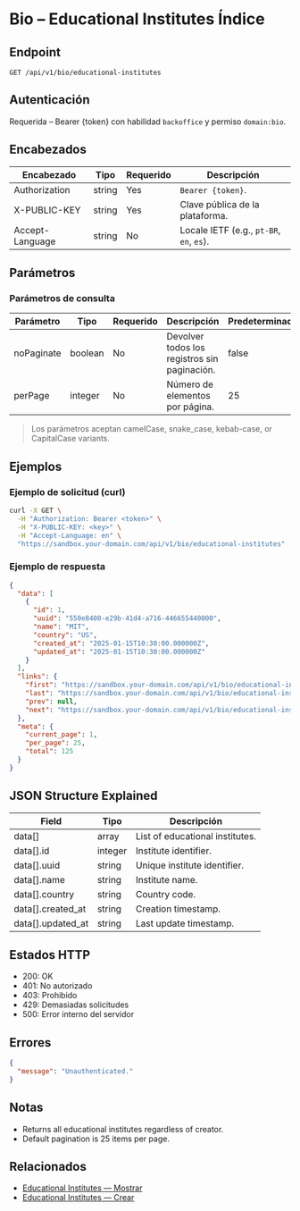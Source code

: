 # Bio – Educational Institutes Índice

## Endpoint

```
GET /api/v1/bio/educational-institutes
```

## Autenticación

Requerida – Bearer {token} con habilidad `backoffice` y permiso `domain:bio`.

## Encabezados

| Encabezado           | Tipo   | Requerido | Descripción |
| ---------------- | ------ | -------- | ----------- |
| Authorization    | string | Yes      | `Bearer {token}`. |
| X-PUBLIC-KEY     | string | Yes      | Clave pública de la plataforma. |
| Accept-Language  | string | No       | Locale IETF (e.g., `pt-BR`, `en`, `es`). |

## Parámetros

### Parámetros de consulta

| Parámetro  | Tipo    | Requerido | Descripción | Predeterminado/Valores |
| ---------- | ------- | -------- | ----------- | -------------- |
| noPaginate | boolean | No       | Devolver todos los registros sin paginación. | false |
| perPage    | integer | No       | Número de elementos por página. | 25 |

> Los parámetros aceptan camelCase, snake_case, kebab-case, or CapitalCase variants.

## Ejemplos

### Ejemplo de solicitud (curl)

```bash
curl -X GET \
  -H "Authorization: Bearer <token>" \
  -H "X-PUBLIC-KEY: <key>" \
  -H "Accept-Language: en" \
  "https://sandbox.your-domain.com/api/v1/bio/educational-institutes"
```

### Ejemplo de respuesta

```json
{
  "data": [
    {
      "id": 1,
      "uuid": "550e8400-e29b-41d4-a716-446655440000",
      "name": "MIT",
      "country": "US",
      "created_at": "2025-01-15T10:30:00.000000Z",
      "updated_at": "2025-01-15T10:30:00.000000Z"
    }
  ],
  "links": {
    "first": "https://sandbox.your-domain.com/api/v1/bio/educational-institutes?page=1",
    "last": "https://sandbox.your-domain.com/api/v1/bio/educational-institutes?page=5",
    "prev": null,
    "next": "https://sandbox.your-domain.com/api/v1/bio/educational-institutes?page=2"
  },
  "meta": {
    "current_page": 1,
    "per_page": 25,
    "total": 125
  }
}
```

## JSON Structure Explained

| Field             | Tipo    | Descripción |
| ----------------- | ------- | ----------- |
| data[]            | array   | List of educational institutes. |
| data[].id         | integer | Institute identifier. |
| data[].uuid       | string  | Unique institute identifier. |
| data[].name       | string  | Institute name. |
| data[].country    | string  | Country code. |
| data[].created_at | string  | Creation timestamp. |
| data[].updated_at | string  | Last update timestamp. |

## Estados HTTP

- 200: OK
- 401: No autorizado
- 403: Prohibido
- 429: Demasiadas solicitudes
- 500: Error interno del servidor

## Errores

```json
{
  "message": "Unauthenticated."
}
```

## Notas

- Returns all educational institutes regardless of creator.
- Default pagination is 25 items per page.

## Relacionados

- [Educational Institutes — Mostrar](EducationalInstituteMostrar.md)
- [Educational Institutes — Crear](EducationalInstituteCrear.md)
